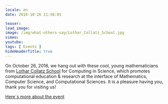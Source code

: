 ```yaml
---
locale: en
date: 2016-10-26 11:56:01

teaser: 
lead_image:
image: /img/what-others-say/Lothar_Collatz_School.jpg
vimeo: 
youtube:
tags: [ Events ]
hideHeaderTitle: true
---
```


On October 26, 2016, we hang out with these cool, young mathematicians from [Lothar Collatz School](https://www.c3s.uni-hamburg.de/) for Computing in Science, which promotes computational education & research at the interface of Mathematics, Computer Science, and Computational Sciences. It is a pleasure having you, thank you for visiting us! 

[Here´s more about the event](http://www.math.uni-hamburg.de/siamchapter/news_013.html)


